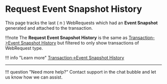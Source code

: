 # Request Event Snapshot History

This page tracks the last ( n ) WebRequests which had an **Event Snapshot** generated and attached to the transaction.

!!!note
    The **Request Event Snapshot History** is the same as [Transaction->Event Snapshot History](../Transactions/Event-Snapshot-History.md) but filtered to only show transactions of WebRequest type.


!!! info "Learn more"
    [Transaction->Event Snapshot History](../Transactions/Event-Snapshot-History.md)

___

!!! question "Need more help?"
    Contact support in the chat bubble and let us know how we can assist.
